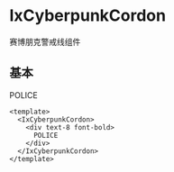 # IxCyberpunkCordon

赛博朋克警戒线组件

## 基本

<div py-4 rounded-md bg-slate-950>
  <IxCyberpunkCordon>
    <div text-8 font-bold>POLICE</div>
  </IxCyberpunkCordon>
</div>

```vue
<template>
  <IxCyberpunkCordon>
    <div text-8 font-bold>
      POLICE
    </div>
  </IxCyberpunkCordon>
</template>
```
